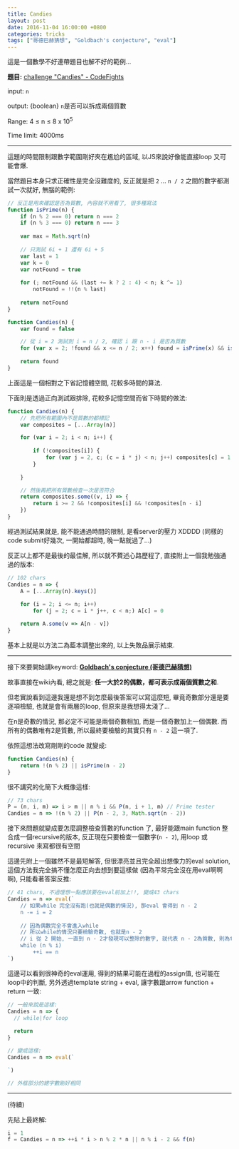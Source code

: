```yaml
---
title: Candies
layout: post
date: 2016-11-04 16:00:00 +0800
categories: tricks
tags: ["哥德巴赫猜想", "Goldbach's conjecture", "eval"]
---
```



這是一個數學不好連帶題目也解不好的範例...


**題目:** [challenge "Candies" - CodeFights](https://codefights.com/challenge/RTqP9TWA3NNoyuuaf)

input: `n`

output: {boolean} `n`是否可以拆成兩個質數

Range: 4 ≤ n ≤ 8 x 10<sup>5</sup>

Time limit: 4000ms

---

這題的時間限制跟數字範圍剛好夾在尷尬的區域, 以JS來說好像能直接loop 又可能會爆.

當然題目本身只求正確性是完全沒難度的, 反正就是把 `2` ... `n / 2` 之間的數字都測試一次就好, 無腦的範例:

```js
// 反正是用來確認是否為質數, 內容就不用看了, 很多種寫法
function isPrime(n) {
    if (n % 2 === 0) return n === 2
    if (n % 3 === 0) return n === 3
    
    var max = Math.sqrt(n)
    
    // 只測試 6i + 1 還有 6i + 5
    var last = 1
    var k = 0
    var notFound = true
    
    for (; notFound && (last += k ? 2 : 4) < n; k ^= 1) 
        notFound = !!(n % last)
    
    return notFound
}

function Candies(n) {
    var found = false

    // 從 i = 2 測試到 i = n / 2, 確認 i 跟 n - i 是否為質數
    for (var x = 2; !found && x <= n / 2; x++) found = isPrime(x) && isPrime(n - x)
    
    return found
}
```

上面這是一個相對之下省記憶體空間, 花較多時間的算法.

下面則是透過正向測試跟排除, 花較多記憶空間而省下時間的做法:

```js
function Candies(n) {
    // 先把所有範圍內不是質數的都標記
    var composites = [...Array(n)]

    for (var i = 2; i < n; i++) {
        
        if (!composites[i]) {
            for (var j = 2, c; (c = i * j) < n; j++) composites[c] = 1
        }
        
    }

    // 然後再把所有質數檢查一次是否符合
    return composites.some((v, i) => {
        return i >= 2 && !composites[i] && !composites[n - i]
    })
}
```

經過測試結果就是, 能不能通過時間的限制, 是看server的壓力 XDDDD (同樣的code submit好幾次, 一開始都超時, 晚一點就過了...)

反正以上都不是最後的最佳解, 所以就不贅述心路歷程了, 直接附上一個我勉強通過的版本:

```js
// 102 chars
Candies = n => {
    A = [...Array(n).keys()]
    
    for (i = 2; i <= n; i++)
        for (j = 2; c = i * j++, c < n;) A[c] = 0

    return A.some(v => A[n - v])
}
```

基本上就是以方法二為藍本調整出來的, 以上失敗品展示結束.

---

接下來要開始講keyword: [**Goldbach's conjecture (哥德巴赫猜想)**](https://zh.wikipedia.org/wiki/%E5%93%A5%E5%BE%B7%E5%B7%B4%E8%B5%AB%E7%8C%9C%E6%83%B3)

故事直接在wiki內看, 總之就是: **任一大於2的偶數，都可表示成兩個質數之和**.

但老實說看到這邊我還是想不到怎麼最後答案可以寫這麼短, 畢竟奇數部分還是要逐項檢驗, 也就是會有兩層的loop, 但原來是我想得太淺了...

在n是奇數的情況, 那必定不可能是兩個奇數相加, 而是一個奇數加上一個偶數. 而所有的偶數唯有2是質數, 所以最終要檢驗的其實只有 `n - 2` 這一項了.

依照這想法改寫剛剛的code 就變成:

```js
function Candies(n) {
    return !(n % 2) || isPrime(n - 2)
}
```

很不講究的化簡下大概像這樣:

```js
// 73 chars
P = (n, i, m) => i > m || n % i && P(n, i + 1, m) // Prime tester
Candies = n => !(n % 2) || P(n - 2, 3, Math.sqrt(n - 2))
```

接下來問題就變成要怎麼調整檢查質數的function 了, 最好能跟main function 整合成一個recursive的版本,
反正現在只要檢查一個數字(`n - 2`), 用loop 或 recursive 來寫都很有空間

這邊先附上一個雖然不是最短解答, 但很漂亮並且完全超出想像力的eval solution, 這個方法我完全搞不懂怎麼正向去想到要這樣做 (因為平常完全沒在用eval啊啊啊), 只能看著答案反推:

```js
// 41 chars, 不過理想一點應該要在eval前加上!!, 變成43 chars
Candies = n => eval(`
    // 如果while 完全沒有跑(也就是偶數的情況), 那eval 會得到 n - 2
    n -= i = 2
    
    // 因為偶數完全不會進入while
    // 所以while的情況只要檢驗奇數, 也就是n - 2
    // i 從 2 開始, 一直到 n - 2才發現可以整除的數字, 就代表 n - 2為質數, 則為true, 反之則為false
    while (n % i)
        ++i == n 
`)
```

這邊可以看到很神奇的eval運用, 得到的結果可能在過程的assign值, 也可能在loop中的判斷, 
另外透過template string + eval, 讓字數跟arrow function + return 一致:

```js
// 一般來說是這樣:
Candies = n => {
  // while|for loop
  
  return 
}

// 變成這樣:
Candies = n => eval(`

`)

// 外框部分的總字數剛好相同
```

---
(待續)

先貼上最終解:

```js
i = 1
f = Candies = n => ++i * i > n % 2 * n || n % i - 2 && f(n)
```
